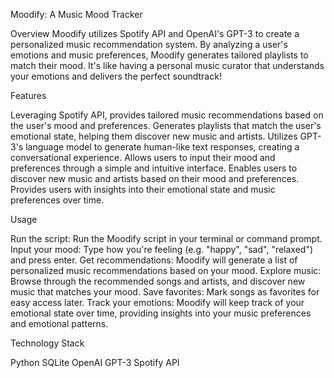 Moodify: A Music Mood Tracker

Overview
Moodify utilizes Spotify API and OpenAI's GPT-3 to create a personalized music recommendation system. By analyzing a user's emotions and music preferences, Moodify generates tailored playlists to match their mood. It's like having a personal music curator that understands your emotions and delivers the perfect soundtrack!

Features

Leveraging Spotify API, provides tailored music recommendations based on the user's mood and preferences.
Generates playlists that match the user's emotional state, helping them discover new music and artists.
Utilizes GPT-3's language model to generate human-like text responses, creating a conversational experience.
Allows users to input their mood and preferences through a simple and intuitive interface.
Enables users to discover new music and artists based on their mood and preferences.
Provides users with insights into their emotional state and music preferences over time.

Usage

Run the script: Run the Moodify script in your terminal or command prompt.
Input your mood: Type how you're feeling (e.g. "happy", "sad", "relaxed") and press enter.
Get recommendations: Moodify will generate a list of personalized music recommendations based on your mood.
Explore music: Browse through the recommended songs and artists, and discover new music that matches your mood.
Save favorites: Mark songs as favorites for easy access later.
Track your emotions: Moodify will keep track of your emotional state over time, providing insights into your music preferences and emotional patterns.

Technology Stack

Python
SQLite
OpenAI GPT-3
Spotify API
